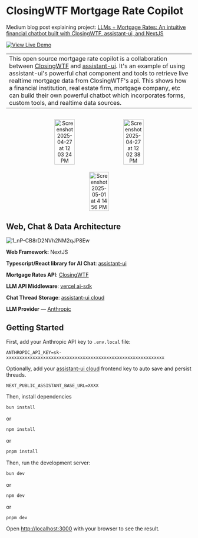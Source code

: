 # ClosingWTF Mortgage Rate Copilot

Medium blog post explaining project: [LLMs + Mortgage Rates: An intuitive financial chatbot built with ClosingWTF, assistant-ui, and NextJS](https://aaronlandy.medium.com/llms-mortgage-rates-building-an-intuitive-financial-chatbot-in-nextjs-88e87678507a)

<div align="left">
  <a href="https://closingwtf-mortgage-rates.vercel.app" target="_blank">
    <img src="https://img.shields.io/badge/View_Live_Demo-000000?style=for-the-badge&logo=vercel&logoColor=white" alt="View Live Demo" />
  </a>
</div>
<table>
  <tr>
    <!-- <td style="width: 150px; vertical-align: top; padding-right: 20px;">
      <img src="/public/images/mortgage_copilot_avatar.png" alt="Mortgage Copilot Avatar" width="150" />
    </td> -->
    <td style="vertical-align: middle;">
      This open source mortgage rate copilot is a collaboration between <a href="https://closingwtf.com">ClosingWTF</a> and <a href="https://github.com/Yonom/assistant-ui">assistant-ui</a>. It's an example of using assistant-ui's powerful chat component and tools to retrieve live realtime mortgage data from ClosingWTF's api. This shows how a financial institution, real estate firm, mortgage company, etc can build their own powerful chatbot which incorporates forms, custom tools, and realtime data sources.
    </td>
  </tr>
</table>


<div align="center" style="display: flex; justify-content: center; gap: 20px; margin: 30px 0; flex-wrap: wrap;">
  <img width="33%" alt="Screenshot 2025-04-27 at 12 03 24 PM" src="https://github.com/user-attachments/assets/1b7226d2-3a1d-4500-ad34-91de8a362888" />
  <img width="33%" alt="Screenshot 2025-04-27 at 12 02 38 PM" src="https://github.com/user-attachments/assets/7d256625-6afc-4f19-91de-94c4a5d84d07" />
  <img width="33%" alt="Screenshot 2025-05-01 at 4 14 56 PM" src="https://github.com/user-attachments/assets/2b00363d-b7bf-4fe9-a26a-a4d29a98ca0e" />
</div>

## Web, Chat & Data Architecture

![1_nP-CB8rD2NVh2NM2qJP8Ew](https://github.com/user-attachments/assets/540964ff-6d9f-461b-8e1e-2a66d1e51596)


**Web Framework:** NextJS

**Typescript/React library for AI Chat**: [assistant-ui](https://assistant-ui.com)

**Mortgage Rates API**: [ClosingWTF](https://closingwtf.com)

**LLM API Middleware**: [vercel ai-sdk](https://sdk.vercel.ai)

**Chat Thread Storage**: [assistant-ui cloud](https://cloud.assistant-ui.com)

**LLM Provider** — [Anthropic](https://anthropic.com)

## Getting Started

First, add your Anthropic API key to  `.env.local` file:
```
ANTHROPIC_API_KEY=sk-xxxxxxxxxxxxxxxxxxxxxxxxxxxxxxxxxxxxxxxxxxxxxxxxxxxxxxxxxxxx
```

Optionally, add your [assistant-ui cloud](https://cloud.assistant-ui.com/) frontend key to auto save and persist threads.

```
NEXT_PUBLIC_ASSISTANT_BASE_URL=XXXX
```

Then, install dependencies

```bash
bun install
```
or 
```bash
npm install
```
or
```bash
pnpm install
```

Then, run the development server:

```bash
bun dev
```
or
```bash
npm dev
```
or
```bash
pnpm dev
```

Open [http://localhost:3000](http://localhost:3000) with your browser to see the result.
